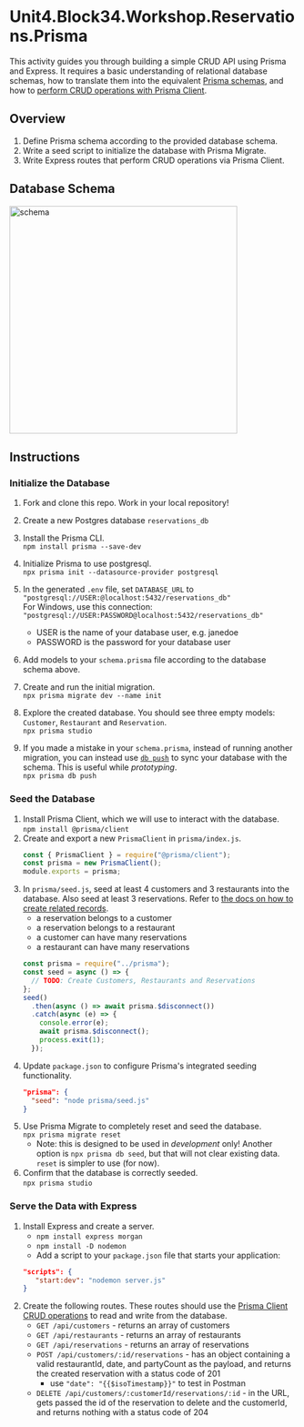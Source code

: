 # Unit4.Block34.Workshop.Reservations.Prisma

This activity guides you through building a simple CRUD API using Prisma and Express. It requires a basic understanding of relational database schemas, how to translate them into the equivalent [Prisma schemas](https://www.prisma.io/docs/concepts/components/prisma-schema), and how to [perform CRUD operations with Prisma Client](https://www.prisma.io/docs/concepts/components/prisma-client/crud).

## Overview

1. Define Prisma schema according to the provided database schema.
1. Write a seed script to initialize the database with Prisma Migrate.
1. Write Express routes that perform CRUD operations via Prisma Client.

## Database Schema

<img src="database_schema.svg" alt="schema" width="400"/>

## Instructions

### Initialize the Database

1. Fork and clone this repo. Work in your local repository!
1. Create a new Postgres database `reservations_db`
1. Install the Prisma CLI.\
   `npm install prisma --save-dev`
1. Initialize Prisma to use postgresql.\
   `npx prisma init --datasource-provider postgresql`
1. In the generated `.env` file, set `DATABASE_URL` to `"postgresql://USER:@localhost:5432/reservations_db"`\
   For Windows, use this connection:
   `"postgresql://USER:PASSWORD@localhost:5432/reservations_db"`

   - USER is the name of your database user, e.g. janedoe
   - PASSWORD is the password for your database user

1. Add models to your `schema.prisma` file according to the database schema above.
1. Create and run the initial migration.\
   `npx prisma migrate dev --name init`
1. Explore the created database. You should see three empty models: `Customer`, `Restaurant` and `Reservation`.\
   `npx prisma studio`
1. If you made a mistake in your `schema.prisma`, instead of running another migration, you can instead use [`db push`](https://www.prisma.io/docs/guides/migrate/prototyping-schema-db-push) to sync your database with the schema. This is useful while _prototyping_.\
   `npx prisma db push`

### Seed the Database

1. Install Prisma Client, which we will use to interact with the database.\
   `npm install @prisma/client`
1. Create and export a new `PrismaClient` in `prisma/index.js`.
   ```js
   const { PrismaClient } = require("@prisma/client");
   const prisma = new PrismaClient();
   module.exports = prisma;
   ```
1. In `prisma/seed.js`, seed at least 4 customers and 3 restaurants into the database. Also seed at least 3 reservations.
   Refer to [the docs on how to create related records](https://www.prisma.io/docs/concepts/components/prisma-client/relation-queries#create-a-related-record).
   - a reservation belongs to a customer
   - a reservation belongs to a restaurant
   - a customer can have many reservations
   - a restaurant can have many reservations
   ```js
   const prisma = require("../prisma");
   const seed = async () => {
     // TODO: Create Customers, Restaurants and Reservations
   };
   seed()
     .then(async () => await prisma.$disconnect())
     .catch(async (e) => {
       console.error(e);
       await prisma.$disconnect();
       process.exit(1);
     });
   ```
1. Update `package.json` to configure Prisma's integrated seeding functionality.
   ```json
   "prisma": {
     "seed": "node prisma/seed.js"
   }
   ```
1. Use Prisma Migrate to completely reset and seed the database.\
   `npx prisma migrate reset`
   - Note: this is designed to be used in _development_ only! Another option is `npx prisma db seed`, but that will not clear existing data. `reset` is simpler to use (for now).
1. Confirm that the database is correctly seeded.\
   `npx prisma studio`

### Serve the Data with Express

1. Install Express and create a server.
   - `npm install express morgan`
   - `npm install -D nodemon`
   - Add a script to your `package.json` file that starts your application:
   ```json
   "scripts": {
      "start:dev": "nodemon server.js"
   }
   ```
1. Create the following routes. These routes should use the [Prisma Client CRUD operations](https://www.prisma.io/docs/concepts/components/prisma-client/crud) to read and write from the database.
   - `GET /api/customers` - returns an array of customers
   - `GET /api/restaurants` - returns an array of restaurants
   - `GET /api/reservations` - returns an array of reservations
   - `POST /api/customers/:id/reservations` - has an object containing a valid restaurantId, date, and partyCount as the payload, and returns the created reservation with a status code of 201
     - use `"date": "{{$isoTimestamp}}"` to test in Postman
   - `DELETE /api/customers/:customerId/reservations/:id` - in the URL, gets passed the id of the reservation to delete and the customerId, and returns nothing with a status code of 204
